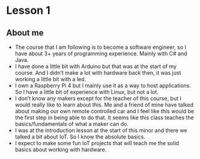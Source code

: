 # Lesson 1

## About me

* The course that I am following is to become a software engineer, so I have about 3+ years of programming experience. Mainly with C# and Java.
* I have done a little bit with Arduino but that was at the start of my course. And I didn’t make a lot with hardware back then, it was just working a little bit with a led. 
* I own a Raspberry Pi 4 but I mainly use it as a way to host applications. So I have a little bit of experience with Linux, but not a lot.
* I don’t know any makers except for the teacher of this course, but I would really like to learn about this. Me and a friend of mine have talked about making our own remote controlled car and I feel like this would be the first step in being able to do that. It seems like this class teaches the basics/fundamentals of what a maker can do.
* I was at the introduction lesson at the start of this minor and there we talked a bit about IoT. So I know the absolute basics. 
* I expect to make some fun IoT projects that will teach me the solid basics about working with hardware.
